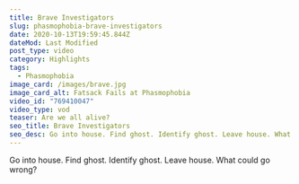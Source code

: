 ```yaml
---
title: Brave Investigators
slug: phasmophobia-brave-investigators
date: 2020-10-13T19:59:45.844Z
dateMod: Last Modified
post_type: video
category: Highlights
tags:
  - Phasmophobia
image_card: /images/brave.jpg
image_card_alt: Fatsack Fails at Phasmophobia
video_id: "769410047"
video_type: vod
teaser: Are we all alive?
seo_title: Brave Investigators
seo_desc: Go into house. Find ghost. Identify ghost. Leave house. What could go wrong?
---
```

Go into house. Find ghost. Identify ghost. Leave house. What could go wrong?